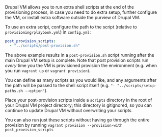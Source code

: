 Drupal VM allows you to run extra shell scripts at the end of the provisioning process, in case you need to do extra setup, further configure the VM, or install extra software outside the purview of Drupal VM.

To use an extra script, configure the path to the script (relative to `provisioning/playbook.yml`) in `config.yml`:

```yaml
post_provision_scripts:
  - "../scripts/post-provision.sh"
```

The above example results in a `post-provision.sh` script running after the main Drupal VM setup is complete. Note that post provision scripts run _every_ time you the VM is provisioned provision the environment (e.g. when you run `vagrant up` or `vagrant provision`).

You can define as many scripts as you would like, and any arguments after the path will be passed to the shell script itself (e.g. `"- "../scripts/setup-paths.sh --option"`).

Place your post-provision scripts inside a `scripts` directory in the root of your Drupal VM project directory; this directory is gitignored, so you can continue to update Drupal VM without overwriting your scripts.

You can also run just these scripts without having go through the entire provision by running 
`vagrant provision --provision-with post_provision_scripts`
